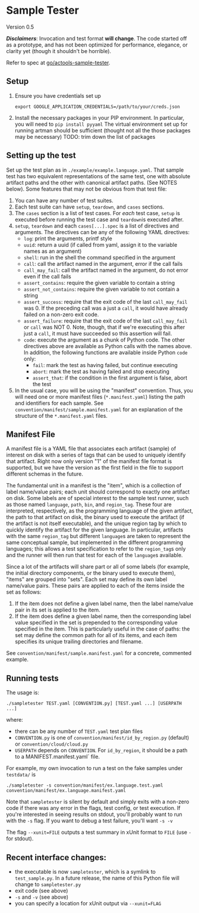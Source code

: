 # Sample Tester

Version 0.5


**_Disclaimers_**: Invocation and test format **will change**. The code started off as a prototype, and has not been optimized for performance, elegance, or clarity yet (though it shouldn't be horrible).

Refer to spec at [go/actools-sample-tester](go/actools-sample-tester).

## Setup
1. Ensure you have credentials set up

   ```shell
   export GOOGLE_APPLICATION_CREDENTIALS=/path/to/your/creds.json
   ```
   
2. Install the necessary packages in your PIP environment. In particular, you will need to `pip install pyyaml`
   The virtual environment set up for running artman should be sufficient (thought not all the those packages may be necessary)
   TODO: trim down the list of packages

## Setting up the test
Set up the test plan as in `./example/example.language.yaml`. That sample test has two equivalent representations of the same test, one with absolute artifact paths and the other with canonical artifact paths. (See NOTES below). Some features that may not be obvious from that test file:

1. You can have any number of test suites.
2. Each test suite can have `setup`, `teardown`, and `cases` sections.
3. The `cases` section is a list of test cases. For _each_ test case, `setup` is executed before running the test case and `teardown`is executed after.
4. `setup`, `teardown` and each `cases[...].spec` is a list of directives and arguments. The directives can be any of the following YAML directives:
   - `log`: print the arguments, printf style
   - `uuid`: return a uuid (if called from yaml, assign it to the variable names as an argument)
   - `shell`: run in the shell the command specified in the argument
   - `call`: call the artifact named in the argument, error if the call fails
   - `call_may_fail`: call the artifact named in the argument, do not error even if the call fails
   - `assert_contains`: require the given variable to contain a string
   - `assert_not_contains`: require the given variable to not contain a string
   - `assert_success`: require that the exit code of the last `call_may_fail` was 0. If the preceding call was a just a `call`, it would have already failed on a non-zero exit code.
   - `assert_failure`: require that the exit code of the last `call_may_fail` or `call` was NOT 0. Note, though, that if we're executing this after just a `call`, it must have succeeded so this assertion will fail.
   - `code`: execute the argument as a chunk of Python code. The other directives above are available as Python calls with the names above. In addition, the following functions are available inside Python `code` only: 
      - `fail`: mark the test as having failed, but continue executing
      - `abort`: mark the test as having failed and stop executing
      - `assert_that`: if the condition in the first argument is false, abort the test
5. In the usual case, you will be using the "manifest" convention. Thus, you will need one or more manifest files (`*.manifest.yaml`) listing the path and identifiers for each sample. See `convention/manifest/sample.manifest.yaml` for an explanation of the structure of the `*.manifest.yaml` files.

## Manifest File

A manifest file is a YAML file that associates each artifact (sample) of interest on disk with a series of tags that can be used to uniquely identify that artifact. Right now only version "1" of the manifest file format is supported, but we have the version as the first field in the file to support different schemas in the future.

The fundamental unit in a manifest is the "item", which is a collection of label name/value pairs; each unit should correspond to exactly one artifact on disk. Some labels are of special interest to the sample test runner, such as those named `language`, `path`, `bin`, and `region_tag`. These four are interpreted, respectively, as the programming language of the given artifact, the path to that artifact on disk, the binary used to execute the artifact (if the artifact is not itself executable), and the unique region tag by which to quickly identify the artifact for the given language. In particular, artifacts with the same `region_tag` but different `language`s are taken to represent the same conceptual sample, but implemented in the different programming languages; this allows a test specification to refer to the `region_tag`s only and the runner  will then run that test for each of the `language`s available.

Since a lot of the artifacts will share part or all of some labels (for example, the initial directory components, or the binary used to execute them), "items" are grouped into "sets". Each set may define its own label name/value pairs. These pairs are applied to each of the items inside the set as follows:

1. If the item does not define a given label name, then the label name/value pair in its set is applied to the item.
2. If the item does define a given label name, then the corresponding label value specified in the set is prepended to the corresponding value specified in the item. This is particularly useful in the case of paths: the set may define the common path for all of its items, and each item specifies its unique trailing directories and filename.

See `convention/manifest/sample.manifest.yaml` for a concrete, commented example.

## Running tests
The usage is:

```shell
./sampletester TEST.yaml [CONVENTION.py] [TEST.yaml ...] [USERPATH ...]
```

where:

* there can be any number of `TEST.yaml` test plan files
* `CONVENTION.py` is one of `convention/manifest/id_by_region.py` (default) or
`convention/cloud/cloud.py`
* `USERPATH` depends on `CONVENTION`. For `id_by_region`, it should be a path to a
MANIFEST.manifest.yaml` file.

For example, my own invocation to run a test on the fake samples under `testdata/` is

```shell
./sampletester -s convention/manifest/ex.language.test.yaml convention/manifest/ex.language.manifest.yaml
```
   
Note that `sampletester` is silent by default and simply exits with a non-zero code if there was any error in the flags, test config, or test execution. If you're interested in seeing results on stdout, you'll probably want to run with the `-s` flag. If you want to debug a test failure, you'll want `-s -v`

The flag `--xunit=FILE` outputs a test summary in xUnit format to `FILE` (use `-` for stdout).

    
## Recent interface changes:
  * the executable is now `sampletester`, which is a symlink to `test_sample.py`. In a future release, the name of this Python file will change to `sampletester.py`
  * exit code (see above)
  * `-s` and `-v` (see above)
  * you can specify a location for xUnit output via `--xunit=FLAG`
